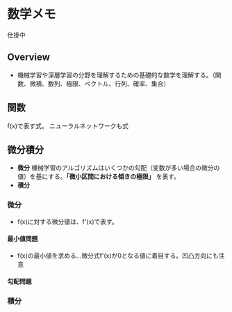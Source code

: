 # 数学メモ
仕掛中

## Overview
- 機械学習や深層学習の分野を理解するための基礎的な数学を理解する。（関数、微積、数列、極限、ベクトル、行列、確率、集合）
## 関数
f(x)で表す式。
ニューラルネットワークも式
## 微分積分
-  __微分__ 機械学習のアルゴリズムはいくつかの勾配（変数が多い場合の微分の値）を基にする。__「微小区間における傾きの極限」__ を表す。
-  __積分__
### 微分
- f(x)に対する微分値は、f'(x)で表す。
#### 最小値問題
- f(x)の最小値を求める...微分式f'(x)が0となる値に着目する。凹凸方向にも注意

#### 勾配問題
### 積分
